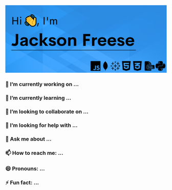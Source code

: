 <img src="https://raw.githubusercontent.com/jfreese816/jfreese816/master/J.Freese Github Header.png">

### 🔭 I’m currently working on ...
### 🌱 I’m currently learning ...
### 👯 I’m looking to collaborate on ...
### 🤔 I’m looking for help with ...
### 💬 Ask me about ...
### 📫 How to reach me: ...
### 😄 Pronouns: ...
### ⚡ Fun fact: ...


<!--
**jfreese816/jfreese816** is a ✨ _special_ ✨ repository because its `README.md` (this file) appears on your GitHub profile.

Here are some ideas to get you started:


-->
